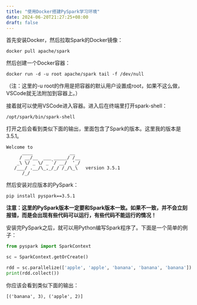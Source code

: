 ```yaml
---
title: "使用Docker搭建PySpark学习环境"
date: 2024-06-20T21:27:25+08:00
draft: false
---
```


首先安装Docker，然后拉取Spark的Docker镜像：
```
docker pull apache/spark
```

然后创建一个Docker容器：
```
docker run -d -u root apache/spark tail -f /dev/null
```

（注：这里的-u root的作用是把容器的默认用户设置成root，如果不这么做，VSCode就无法附加到容器上。）

接着就可以使用VSCode进入容器。进入后在终端里打开spark-shell：
```
/opt/spark/bin/spark-shell
```

打开之后会看到类似下面的输出，里面包含了Spark的版本。这里我的版本是3.5.1。
```
Welcome to
      ____              __
     / __/__  ___ _____/ /__
    _\ \/ _ \/ _ `/ __/  '_/
   /___/ .__/\_,_/_/ /_/\_\   version 3.5.1
      /_/
```

然后安装对应版本的PySpark：
```
pip install pyspark==3.5.1
```

**注意：这里的PySpark版本一定要和Spark版本一致。如果不一致，并不会立刻报错，而是会出现有些代码可以运行，有些代码不能运行的情况！**

安装完PySpark之后，就可以用Python编写Spark程序了。下面是一个简单的例子：
```python
from pyspark import SparkContext

sc = SparkContext.getOrCreate()

rdd = sc.parallelize(['apple', 'apple', 'banana', 'banana', 'banana']).map(lambda x: (x, 1)).reduceByKey(lambda x, y: x + y)
print(rdd.collect())
```

你应该会看到类似下面的输出：
```
[('banana', 3), ('apple', 2)]
```
